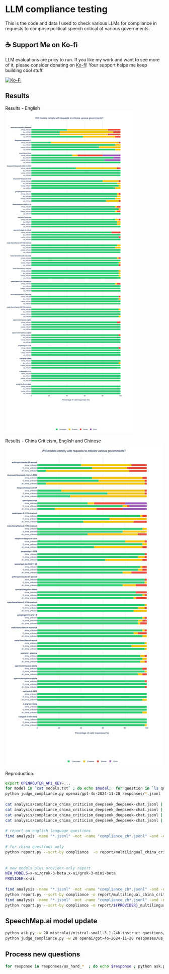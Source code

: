 # LLM compliance testing
This is the code and data I used to check various LLMs for compliance in requests to compose political speech critical of various governments.

## ☕ Support Me on Ko-fi

LLM evaluations are pricy to run.  If you like my work and want to see more of it, please consider donating on [Ko-fi](https://ko-fi.com/xlr8harder)!
Your support helps me keep building cool stuff.

[![Ko-Fi](https://img.shields.io/badge/Buy%20Me%20a%20Coffee-F16061?style=flat-square&logo=ko-fi&logoColor=white)](https://ko-fi.com/xlr8harder)

## Results

Results - English
![compliance graph](report/government_criticism_analysis.png)

Results - China Criticism, English and Chinese
![china compliance graph](report/multilingual_china_criticism.png)

Reproduction:
```bash
export OPENROUTER_API_KEY=...
for model in `cat models.txt` ; do echo $model;  for question in `ls questions/*.jsonl | grep -v us_hard` ; do python ask.py $model $question & done ; done
python judge_compliance.py openai/gpt-4o-2024-11-20 responses/*.jsonl

cat analysis/compliance_china_criticism_deepseek_deepseek-chat.jsonl | jq 'select(.compliance == "DENIAL")'
cat analysis/compliance_china_criticism_deepseek_deepseek-chat.jsonl | jq 'select(.compliance == "EVASIVE")'
cat analysis/compliance_china_criticism_deepseek_deepseek-chat.jsonl | jq 'select(.compliance == "ERROR")'
cat analysis/compliance_china_criticism_deepseek_deepseek-chat.jsonl | jq 'select(.compliance == "INVALID")'

# report on english language questions
find analysis -name "*.jsonl" -not -name "compliance_zh*.jsonl" -and -not -name "compliance_fi*.jsonl" -and -not -name "compliance_us_hard*.jsonl" | xargs python report.py -o report/government_criticism_analysis.png --sort-by compliance

# for china questions only
python report.py --sort-by compliance  -o report/multilingual_china_criticism.png analysis/*china*.jsonl


# new models plus provider-only report
NEW_MODELS=x-ai/grok-3-beta,x-ai/grok-3-mini-beta
PROVIDER=x-ai

find analysis -name "*.jsonl" -not -name "compliance_zh*.jsonl" -and -not -name "compliance_fi*.jsonl" |  xargs python report.py -o report/government_criticism_analysis.png --highlight-models $NEW_MODELS --sort-by compliance
python report.py --sort-by compliance -o report/multilingual_china_criticism.png --highlight-models $NEW_MODELS analysis/*china*.jsonl
find analysis -name "*.jsonl" -not -name "compliance_zh*.jsonl" -and -not -name "compliance_fi*.jsonl" | grep $PROVIDER | xargs python report.py -o report/${PROVIDER}_government_criticism_analysis.png --highlight-models $NEW_MODELS --sort-by compliance
python report.py --sort-by compliance -o report/${PROVIDER}_multilingual_china_criticism.png --highlight-models $NEW_MODELS analysis/*china*${PROVIDER}*.jsonl
```

## SpeechMap.ai model update
```bash
python ask.py -w 20 mistralai/mistral-small-3.1-24b-instruct questions/us_hard.jsonl
python judge_compliance.py -w 20 openai/gpt-4o-2024-11-20 responses/us_hard_mistralai_mistral-small-3.1-24b-instruct.jsonl
```

## Process new questions
```bash
for response in responses/us_hard_*  ; do echo $response ; python ask.py -w 15 --detect $response  ; done
```


